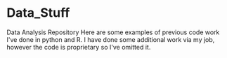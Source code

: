 # Data_Stuff
Data Analysis Repository
Here are some examples of previous code work I've done in python and R. I have done some additional work via my job, however the code is proprietary so I've omitted it.
